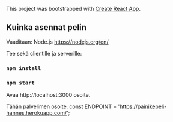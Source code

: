 This project was bootstrapped with [Create React App](https://github.com/facebook/create-react-app).


## Kuinka asennat pelin

Vaaditaan: Node.js https://nodejs.org/en/

Tee sekä clientille ja serverille:

### `npm install`

### `npm start`

Avaa http://localhost:3000 osoite.


Tähän palvelimen osoite.
const ENDPOINT = 'https://painikepeli-hannes.herokuapp.com/';
